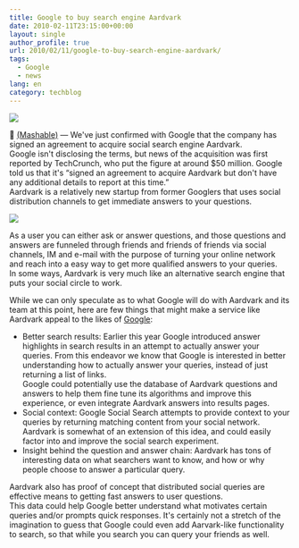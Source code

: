 ```yaml
---
title: Google to buy search engine Aardvark
date: 2010-02-11T23:15:00+00:00
layout: single
author_profile: true
url: 2010/02/11/google-to-buy-search-engine-aardvark/
tags:
  - Google
  - news
lang: en
category: techblog
---
```

[![](http://2.bp.blogspot.com/_vaUVXcmC3OI/S3SHU01wz-I/AAAAAAAAA4Y/ALkLcwghA84/s640/partner.logo.gif)](http://2.bp.blogspot.com/_vaUVXcmC3OI/S3SHU01wz-I/AAAAAAAAA4Y/ALkLcwghA84/s1600-h/partner.logo.gif)

🙂 [(Mashable)](http://www.mashable.com/) &#8212; We've just confirmed with Google that the company has signed an agreement to acquire social search engine Aardvark.  
Google isn't disclosing the terms, but news of the acquisition was first reported by TechCrunch, who put the figure at around $50 million. Google told us that it's &#8220;signed an agreement to acquire Aardvark but don't have any additional details to report at this time.&#8221;  
Aardvark is a relatively new startup from former Googlers that uses social distribution channels to get immediate answers to your questions.

[![](http://2.bp.blogspot.com/_vaUVXcmC3OI/S3SHczKsKeI/AAAAAAAAA4g/akJke9oDDso/s640/story.google.aardvark.jpg)](http://2.bp.blogspot.com/_vaUVXcmC3OI/S3SHczKsKeI/AAAAAAAAA4g/akJke9oDDso/s1600-h/story.google.aardvark.jpg)

As a user you can either ask or answer questions, and those questions and answers are funneled through friends and friends of friends via social channels, IM and e-mail with the purpose of turning your online network and reach into a easy way to get more qualified answers to your queries.  
In some ways, Aardvark is very much like an alternative search engine that puts your social circle to work.

While we can only speculate as to what Google will do with Aardvark and its team at this point, here are few things that might make a service like Aardvark appeal to the likes of [Google](http://topics.edition.cnn.com/topics/google_inc):  

* Better search results: Earlier this year Google introduced answer highlights in search results in an attempt to actually answer your queries. From this endeavor we know that Google is interested in better understanding how to actually answer your queries, instead of just returning a list of links.  
Google could potentially use the database of Aardvark questions and answers to help them fine tune its algorithms and improve this experience, or even integrate Aardvark answers into results pages.  
* Social context: Google Social Search attempts to provide context to your queries by returning matching content from your social network. Aardvark is somewhat of an extension of this idea, and could easily factor into and improve the social search experiment.  
* Insight behind the question and answer chain: Aardvark has tons of interesting data on what searchers want to know, and how or why people choose to answer a particular query.

Aardvark also has proof of concept that distributed social queries are effective means to getting fast answers to user questions.  
This data could help Google better understand what motivates certain queries and/or prompts quick responses. It's certainly not a stretch of the imagination to guess that Google could even add Aarvark-like functionality to search, so that while you search you can query your friends as well.